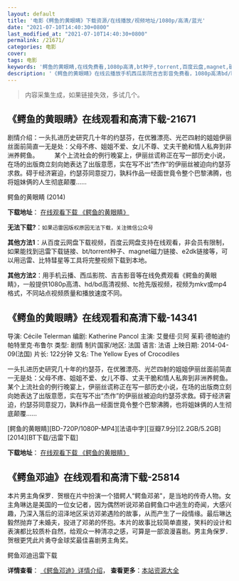 ```yaml
---
layout: default
title: '电影《鳄鱼的黄眼睛》下载资源/在线播放/视频地址/1080p/高清/蓝光'
date: "2021-07-10T14:40:30+0800"
last_modified_at: "2021-07-10T14:40:30+0800"
permalink: /21671/
categories: 电影
cover:
tags: 电影
keywords: '鳄鱼的黄眼睛,在线免费看,1080p高清,bt种子,torrent,百度云盘,magnet,磁力链,迅雷下载资源'
description: '《鳄鱼的黄眼睛》在线云播放手机西瓜影院吉吉影音免费看，1080p高清bd/hd未删减完整版和tc抢先枪版，mkv/mp4格式，附带bt/torrent种子、magnet/磁力链、百度云盘、网盘资源迅雷下载链接'
---
```


>内容采集生成，如果链接失效，多试几个。


## 《鳄鱼的黄眼睛》在线观看和高清下载-21671

剧情介绍：一头扎进历史研究几十年的约瑟芬，在优雅漂亮、光芒四射的姐姐伊丽丝面前简直一无是处：父母不疼、姐姐不爱、女儿不尊、丈夫干脆和情人私奔到非洲养鳄鱼。  　　某个上流社会的例行晚宴上，伊丽丝谎称正在写一部历史小说，在场的出版商立刻向她表达了出版意愿，实在写不出“杰作”的伊丽丝被迫向约瑟芬求救。碍于经济窘迫，约瑟芬同意捉刀，孰料作品一经面世竟令整个巴黎沸腾，也将姐妹俩的人生彻底颠覆……


鳄鱼的黄眼睛 (2014)

**下载地址**： [在线观看下载 《鳄鱼的黄眼睛》](https://www.btbtdy.me/btdy/dy990.html) 


**无法下载?**：`如果迅雷因版权原因无法下载，关注微信公众号 `

**其他方法1**：从百度云网盘下载视频，百度云网盘支持在线观看，非会员有限制，如果能找到迅雷下载链接、bt/torrent种子、magnet磁力链接、e2dk链接等，可以用迅雷、比特彗星等工具将完整视频下载到本地。

**其他方法2**：用手机云播、西瓜影院、吉吉影音等在线免费观看《鳄鱼的黄眼睛》，一般提供1080p高清、hd/bd高清视频、tc抢先版视频，视频为mkv或mp4格式，不同站点视频质量和播放速度不同。


## 《鳄鱼的黄眼睛》在线观看和高清下载-14341

导演: Cécile Telerman 编剧: Katherine Pancol 主演: 艾曼纽·贝阿 茱莉·德帕迪约 帕特里克·布鲁尔 类型: 剧情 制片国家/地区: 法国 语言: 法语 上映日期: 2014-04-09(法国) 片长: 122分钟 又名: The Yellow Eyes of Crocodiles

一头扎进历史研究几十年的约瑟芬，在优雅漂亮、光芒四射的姐姐伊丽丝面前简直一无是处：父母不疼、姐姐不爱、女儿不尊、丈夫干脆和情人私奔到非洲养鳄鱼。 某个上流社会的例行晚宴上，伊丽丝谎称正在写一部历史小说，在场的出版商立刻向她表达了出版意愿，实在写不出“杰作”的伊丽丝被迫向约瑟芬求救。碍于经济窘迫，约瑟芬同意捉刀，孰料作品一经面世竟令整个巴黎沸腾，也将姐妹俩的人生彻底颠覆……


[鳄鱼的黄眼睛][BD-720P/1080P-MP4][法语中字][豆瓣7.9分][2.2GB/5.2GB][2014][BT下载/迅雷下载]

**下载地址**： [在线观看下载 《鳄鱼的黄眼睛》](https://www.btdx8.com/torrent/les_yeux_jaunes_des_crocodiles_2014.html) 


## 《鳄鱼邓迪》在线观看和高清下载-25814

本片男主角保罗．贺根在片中扮演一个猎鳄人“鳄鱼邓弟"，是当地的传奇人物。女主角琳达是美国的一位女记者，因为偶然听说邓弟自鳄鱼口中逃生的奇闻，大感兴趣，乃深入落后的沼泽地区采访邓弟遇险的故事，从而产生了一段情缘。最后琳达毅然抛弃了未婚夫，投进了邓弟的怀抱。本片的故事比较简单直接，笑料的设计和表演都比较质朴自然，给观众一种清凉之感，可算是一部浪漫喜剧。男主角保罗．贺根更凭此片勇夺金球奖最佳喜剧男主角奖。</p>


鳄鱼邓迪迅雷下载

**详情查看**： [《鳄鱼邓迪》详情介绍](/movie/25814/)， **查看更多**：[本站资源大全](/movie/t/all/)

